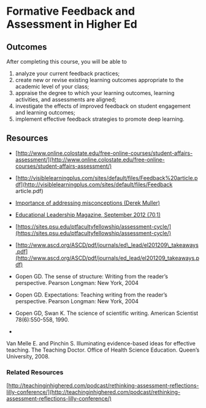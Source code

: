 # Formative Feedback and Assessment in Higher Ed

## Outcomes

After completing this course, you will be able to

1. analyze your current feedback practices;
2. create new or revise existing learning outcomes appropriate to the academic level of your class;
3. appraise the degree to which your learning outcomes, learning activities, and assessments are aligned;
4. investigate the effects of improved feedback on student engagement and learning outcomes;
5. implement effective feedback strategies to promote deep learning.

## Resources

* [http://www.online.colostate.edu/free-online-courses/student-affairs-assessment/](http://www.online.colostate.edu/free-online-courses/student-affairs-assessment/)

* [http://visiblelearningplus.com/sites/default/files/Feedback%20article.pdf](http://visiblelearningplus.com/sites/default/files/Feedback article.pdf)

* [Importance of addressing misconceptions \(Derek Muller\)](https://youtu.be/eVtCO84MDj8)

* [Educational Leadership Magazine, September 2012 \(70,1\) ](http://www.ascd.org/publications/educational-leadership/sept12/vol70/num01/toc.aspx)

* [https://sites.psu.edu/ptfacultyfellowship/assessment-cycle/](https://sites.psu.edu/ptfacultyfellowship/assessment-cycle/)

* [http://www.ascd.org/ASCD/pdf/journals/ed\_lead/el201209\_takeaways.pdf](http://www.ascd.org/ASCD/pdf/journals/ed_lead/el201209_takeaways.pdf)

* Gopen GD. The sense of structure: Writing from the reader’s perspective. Pearson Longman: New York, 2004

* Gopen GD. Expectations: Teaching writing from the reader’s perspective. Pearson Longman: New York, 2004

* Gopen GD, Swan K. The science of scientific writing. American Scientist 78(6):550-558, 1990. 

* Van Melle E. and Pinchin S. Illuminating evidence-based ideas for effective teaching. The Teaching Doctor. Office of Health Science Education. Queen’s University, 2008.


### Related Resources

[http://teachinginhighered.com/podcast/rethinking-assessment-reflections-lilly-conference/](http://teachinginhighered.com/podcast/rethinking-assessment-reflections-lilly-conference/)

